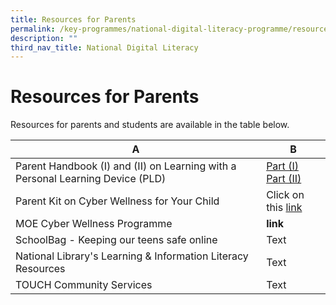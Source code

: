 ```yaml
---
title: Resources for Parents
permalink: /key-programmes/national-digital-literacy-programme/resources-for-parents
description: ""
third_nav_title: National Digital Literacy
---
```

# Resources for Parents

Resources for parents and students are available in the table below.



| A | B | 
| -------- | -------- | 
| Parent Handbook (I) and (II) on Learning with a Personal Learning Device (PLD)     | [Part (I)](/files/Parent%20Handbook%20I%20on%20Learning%20with%20a%20PLD.pdf) <br> [Part (II)](/files/Parent%20Handbook%20II%20on%20Learning%20with%20a%20PLD.pdf)     | 
| Parent Kit on Cyber Wellness for Your Child     | Click on this [link](/files/cyber-wellness-for-your-child.pdf)     | 
| MOE Cyber Wellness Programme     | **link**     | 
| SchoolBag - Keeping our teens safe online     | Text     | 
| National Library's Learning & Information Literacy Resources     | Text     | 
| TOUCH Community Services     | Text     |